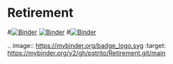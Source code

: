 # Retirement
#[![Binder](https://mybinder.org/badge_logo.svg)](https://mybinder.org/v2/gh/pstrito/Retirement.git/main)
[![Binder](https://mybinder.org/badge_logo.svg)](https://mybinder.org/v2/gh/pstrito/Retirement.git/main?urlpath=%2Fapps%2Fretirement_calculator.ipynb)
#[![Binder](https://mybinder.org/badge_logo.svg)](https://mybinder.org/v2/gh/pstrito/Retirement.git/main?#urlpath=%2Fapps%2Fhttps://mybinder.org/v2/gh/pstrito/Retirement.git/main/retirement_calculator.ipynb)


.. image:: https://mybinder.org/badge_logo.svg
 :target: https://mybinder.org/v2/gh/pstrito/Retirement.git/main
